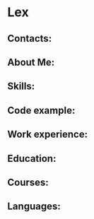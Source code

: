 # Lex
## Contacts:
## About Me:
## Skills:
## Code example:
## Work experience:
## Education:
## Courses:
## Languages:
